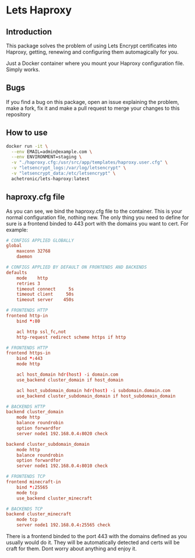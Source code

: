 # Lets Haproxy

## Introduction

This package solves the problem of using Lets Encrypt certificates into Haproxy,
getting, renewing and configuring them automagically for you.

Just a Docker container where you mount your Haproxy configuration file.
Simply works.

## Bugs

If you find a bug on this package, open an issue explaining the problem,
make a fork, fix it and make a pull request to merge your changes to this repository

## How to use

```bash
docker run -it \
  --env EMAIL=admin@example.com \
  --env ENVIRONMENT=staging \
  -v "./haproxy.cfg:/usr/src/app/templates/haproxy.user.cfg" \
  -v "letsencrypt_logs:/var/log/letsencrypt" \
  -v "letsencrypt_data:/etc/letsencrypt" \
  achetronic/lets-haproxy:latest

```

## haproxy.cfg file

As you can see, we bind the haproxy.cfg file to the container. This is your normal configuration file, nothing new. The only thing you need to define for sure is a frontend binded to 443 port with the domains you want to cert. For example:

```conf
# CONFIGS APPLIED GLOBALLY
global
    maxconn 32768
    daemon

# CONFIGS APPLIED BY DEFAULT ON FRONTENDS AND BACKENDS
defaults
    mode    http
    retries 3
    timeout connect     5s
    timeout client     50s
    timeout server    450s

# FRONTENDS HTTP
frontend http-in
    bind *:80

    acl http ssl_fc,not
    http-request redirect scheme https if http

# FRONTENDS HTTP
frontend https-in
    bind *:443
    mode http

    acl host_domain hdr(host) -i domain.com
    use_backend cluster_domain if host_domain

    acl host_subdomain_domain hdr(host) -i subdomain.domain.com
    use_backend cluster_subdomain_domain if host_subdomain_domain

# BACKENDS HTTP
backend cluster_domain
    mode http
    balance roundrobin
    option forwardfor
    server node1 192.168.0.4:8020 check

backend cluster_subdomain_domain
    mode http
    balance roundrobin
    option forwardfor
    server node1 192.168.0.4:8010 check

# FRONTENDS TCP
frontend minecraft-in
    bind *:25565
    mode tcp
    use_backend cluster_minecraft

# BACKENDS TCP
backend cluster_minecraft
    mode tcp
    server node1 192.168.0.4:25565 check

```

There is a frontend binded to the port 443 with the domains defined as you usually would do it.
They will be automatically detected and certs will be craft for them.
Dont worry about anything and enjoy it.
